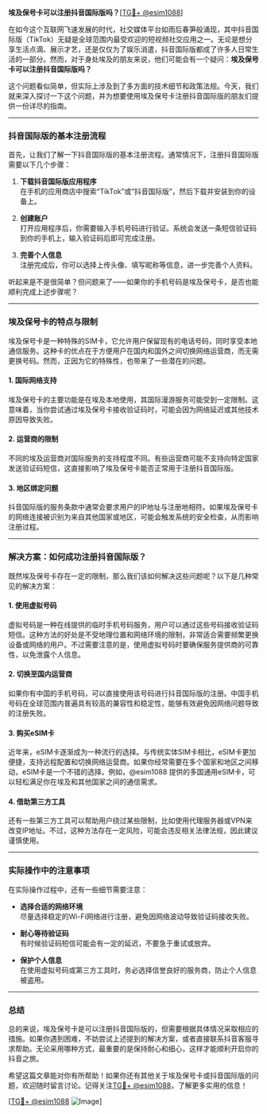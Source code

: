 **埃及保号卡可以注册抖音国际版吗？**[[TG💪+ @esim1088](https://t.me/s/esim1088)]

在如今这个互联网飞速发展的时代，社交媒体平台如雨后春笋般涌现，其中抖音国际版（TikTok）无疑是全球范围内最受欢迎的短视频社交应用之一。无论是想分享生活点滴、展示才艺，还是仅仅为了娱乐消遣，抖音国际版都成了许多人日常生活的一部分。然而，对于身处埃及的朋友来说，他们可能会有一个疑问：**埃及保号卡可以注册抖音国际版吗？**

这个问题看似简单，但实际上涉及到了多方面的技术细节和政策法规。今天，我们就来深入探讨一下这个问题，并为想要使用埃及保号卡注册抖音国际版的朋友们提供一份详尽的指南。

---

### 抖音国际版的基本注册流程

首先，让我们了解一下抖音国际版的基本注册流程。通常情况下，注册抖音国际版需要以下几个步骤：

1. **下载抖音国际版应用程序**  
   在手机的应用商店中搜索“TikTok”或“抖音国际版”，然后下载并安装到你的设备上。

2. **创建账户**  
   打开应用程序后，你需要输入手机号码进行验证。系统会发送一条短信验证码到你的手机上，输入验证码后即可完成注册。

3. **完善个人信息**  
   注册完成后，你可以选择上传头像、填写昵称等信息，进一步完善个人资料。

听起来是不是很简单？但问题来了——如果你的手机号码是埃及保号卡，是否也能顺利完成上述步骤呢？

---

### 埃及保号卡的特点与限制

埃及保号卡是一种特殊的SIM卡，它允许用户保留现有的电话号码，同时享受本地通信服务。这种卡的优点在于方便用户在国内和国外之间切换网络运营商，而无需更换号码。然而，正因为它的特殊性，也带来了一些潜在的问题。

#### 1. **国际网络支持**  
埃及保号卡的主要功能是在埃及本地使用，其国际漫游服务可能受到一定限制。这意味着，当你尝试通过埃及保号卡接收验证码时，可能会因为网络延迟或其他技术原因导致失败。

#### 2. **运营商的限制**  
不同的埃及运营商对国际服务的支持程度不同。有些运营商可能不支持向特定国家发送验证码短信，这直接影响了埃及保号卡能否正常用于注册抖音国际版。

#### 3. **地区绑定问题**  
抖音国际版的服务条款中通常会要求用户的IP地址与注册地相符。如果埃及保号卡的网络连接被识别为来自其他国家或地区，可能会触发系统的安全检查，从而影响注册过程。

---

### 解决方案：如何成功注册抖音国际版？

既然埃及保号卡存在一定的限制，那么我们该如何解决这些问题呢？以下是几种常见的解决方案：

#### 1. **使用虚拟号码**  
虚拟号码是一种在线提供的临时手机号码服务，用户可以通过这些号码接收验证码短信。这种方法的好处是不受地理位置和网络环境的限制，非常适合需要频繁更换设备或网络的用户。不过需要注意的是，使用虚拟号码时要确保服务提供商的可靠性，以免泄露个人信息。

#### 2. **切换至国内运营商**  
如果你有中国的手机号码，可以直接使用该号码进行抖音国际版的注册。中国手机号码在全球范围内普遍具有较高的兼容性和稳定性，能够有效避免因网络问题导致的注册失败。

#### 3. **购买eSIM卡**  
近年来，eSIM卡逐渐成为一种流行的选择。与传统实体SIM卡相比，eSIM卡更加便捷，支持远程配置和切换网络运营商。如果你经常需要在多个国家和地区之间移动，eSIM卡是一个不错的选择。例如，@esim1088 提供的多国通用eSIM卡，可以轻松满足你在埃及和其他国家之间的通信需求。

#### 4. **借助第三方工具**  
还有一些第三方工具可以帮助用户绕过某些限制，比如使用代理服务器或VPN来改变IP地址。不过，这种方法存在一定风险，可能会违反相关法律法规，因此建议谨慎使用。

---

### 实际操作中的注意事项

在实际操作过程中，还有一些细节需要注意：

- **选择合适的网络环境**  
  尽量选择稳定的Wi-Fi网络进行注册，避免因网络波动导致验证码接收失败。

- **耐心等待验证码**  
  有时候验证码短信可能会有一定的延迟，不要急于重试或放弃。

- **保护个人信息**  
  在使用虚拟号码或第三方工具时，务必选择信誉良好的服务商，防止个人信息被盗用。

---

### 总结

总的来说，埃及保号卡是可以注册抖音国际版的，但需要根据具体情况采取相应的措施。如果你遇到困难，不妨尝试上述提到的解决方案，或者直接联系抖音客服寻求帮助。无论采用哪种方式，最重要的是保持耐心和细心，这样才能顺利开启你的抖音之旅。

希望这篇文章能对你有所帮助！如果你还有其他关于埃及保号卡或抖音国际版的问题，欢迎随时留言讨论。记得关注[TG💪+ @esim1088](https://t.me/s/esim1088)，了解更多实用的信息！

[[TG💪+ @esim1088](https://t.me/s/esim1088) ![Image](https://i.postimg.cc/4NQfJmqS/Snipaste-2025-05-13-00-14-12.png)]